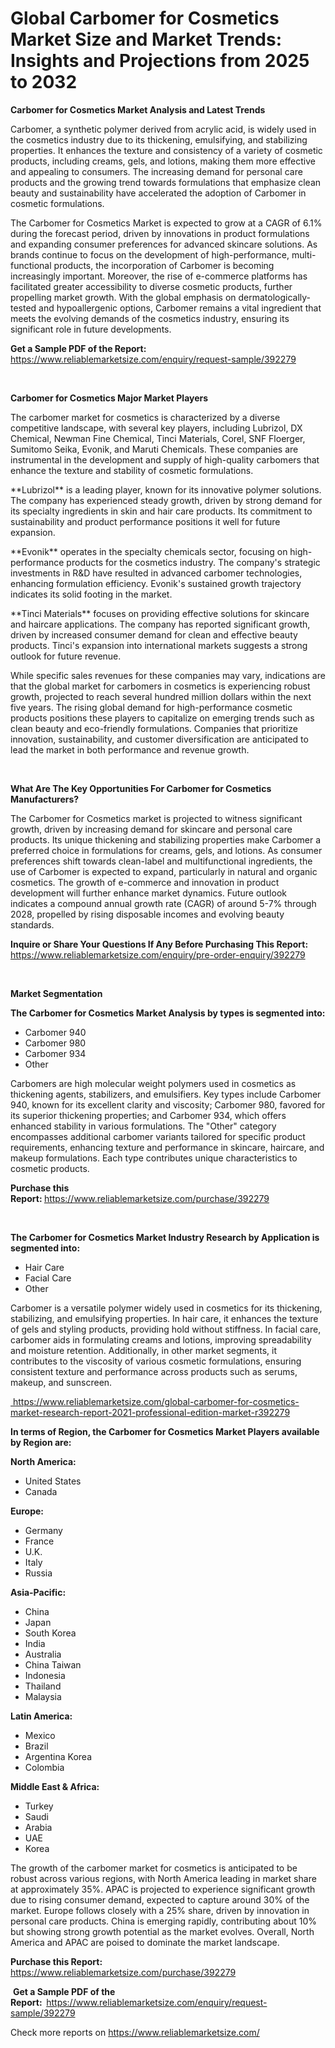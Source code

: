 <p><h1>Global Carbomer for Cosmetics Market Size and Market Trends: Insights and Projections from 2025 to 2032</h1></p><p><strong>Carbomer for Cosmetics Market Analysis and Latest Trends</strong></p>
<p><p>Carbomer, a synthetic polymer derived from acrylic acid, is widely used in the cosmetics industry due to its thickening, emulsifying, and stabilizing properties. It enhances the texture and consistency of a variety of cosmetic products, including creams, gels, and lotions, making them more effective and appealing to consumers. The increasing demand for personal care products and the growing trend towards formulations that emphasize clean beauty and sustainability have accelerated the adoption of Carbomer in cosmetic formulations.</p><p>The Carbomer for Cosmetics Market is expected to grow at a CAGR of 6.1% during the forecast period, driven by innovations in product formulations and expanding consumer preferences for advanced skincare solutions. As brands continue to focus on the development of high-performance, multi-functional products, the incorporation of Carbomer is becoming increasingly important. Moreover, the rise of e-commerce platforms has facilitated greater accessibility to diverse cosmetic products, further propelling market growth. With the global emphasis on dermatologically-tested and hypoallergenic options, Carbomer remains a vital ingredient that meets the evolving demands of the cosmetics industry, ensuring its significant role in future developments.</p></p>
<p><strong>Get a Sample PDF of the Report:&nbsp;</strong> <a href="https://www.reliablemarketsize.com/enquiry/request-sample/392279?utm_campaign=1103&utm_medium=2&utm_source=Github&utm_content=ia&utm_term=17012025&utm_id=carbomer-for-cosmetics">https://www.reliablemarketsize.com/enquiry/request-sample/392279</a></p>
<p>&nbsp;</p>
<p><strong>Carbomer for Cosmetics Major Market Players</strong></p>
<p><p>The carbomer market for cosmetics is characterized by a diverse competitive landscape, with several key players, including Lubrizol, DX Chemical, Newman Fine Chemical, Tinci Materials, Corel, SNF Floerger, Sumitomo Seika, Evonik, and Maruti Chemicals. These companies are instrumental in the development and supply of high-quality carbomers that enhance the texture and stability of cosmetic formulations.</p><p>**Lubrizol** is a leading player, known for its innovative polymer solutions. The company has experienced steady growth, driven by strong demand for its specialty ingredients in skin and hair care products. Its commitment to sustainability and product performance positions it well for future expansion.</p><p>**Evonik** operates in the specialty chemicals sector, focusing on high-performance products for the cosmetics industry. The company's strategic investments in R&D have resulted in advanced carbomer technologies, enhancing formulation efficiency. Evonik's sustained growth trajectory indicates its solid footing in the market.</p><p>**Tinci Materials** focuses on providing effective solutions for skincare and haircare applications. The company has reported significant growth, driven by increased consumer demand for clean and effective beauty products. Tinci's expansion into international markets suggests a strong outlook for future revenue.</p><p>While specific sales revenues for these companies may vary, indications are that the global market for carbomers in cosmetics is experiencing robust growth, projected to reach several hundred million dollars within the next five years. The rising global demand for high-performance cosmetic products positions these players to capitalize on emerging trends such as clean beauty and eco-friendly formulations. Companies that prioritize innovation, sustainability, and customer diversification are anticipated to lead the market in both performance and revenue growth.</p></p>
<p>&nbsp;</p>
<p><strong>What Are The Key Opportunities For Carbomer for Cosmetics Manufacturers?</strong></p>
<p><p>The Carbomer for Cosmetics market is projected to witness significant growth, driven by increasing demand for skincare and personal care products. Its unique thickening and stabilizing properties make Carbomer a preferred choice in formulations for creams, gels, and lotions. As consumer preferences shift towards clean-label and multifunctional ingredients, the use of Carbomer is expected to expand, particularly in natural and organic cosmetics. The growth of e-commerce and innovation in product development will further enhance market dynamics. Future outlook indicates a compound annual growth rate (CAGR) of around 5-7% through 2028, propelled by rising disposable incomes and evolving beauty standards.</p></p>
<p><strong>Inquire or Share Your Questions If Any Before Purchasing This Report:</strong> <a href="https://www.reliablemarketsize.com/enquiry/pre-order-enquiry/392279?utm_campaign=1103&utm_medium=2&utm_source=Github&utm_content=ia&utm_term=17012025&utm_id=carbomer-for-cosmetics">https://www.reliablemarketsize.com/enquiry/pre-order-enquiry/392279</a></p>
<p>&nbsp;</p>
<p><strong>Market Segmentation</strong></p>
<p><strong>The Carbomer for Cosmetics Market Analysis by types is segmented into:</strong></p>
<p><ul><li>Carbomer 940</li><li>Carbomer 980</li><li>Carbomer 934</li><li>Other</li></ul></p>
<p><p>Carbomers are high molecular weight polymers used in cosmetics as thickening agents, stabilizers, and emulsifiers. Key types include Carbomer 940, known for its excellent clarity and viscosity; Carbomer 980, favored for its superior thickening properties; and Carbomer 934, which offers enhanced stability in various formulations. The "Other" category encompasses additional carbomer variants tailored for specific product requirements, enhancing texture and performance in skincare, haircare, and makeup formulations. Each type contributes unique characteristics to cosmetic products.</p></p>
<p><strong>Purchase this Report:&nbsp;</strong><a href="https://www.reliablemarketsize.com/purchase/392279?utm_campaign=1103&utm_medium=2&utm_source=Github&utm_content=ia&utm_term=17012025&utm_id=carbomer-for-cosmetics">https://www.reliablemarketsize.com/purchase/392279</a></p>
<p>&nbsp;</p>
<p><strong>The Carbomer for Cosmetics Market Industry Research by Application is segmented into:</strong></p>
<p><ul><li>Hair Care</li><li>Facial Care</li><li>Other</li></ul></p>
<p><p>Carbomer is a versatile polymer widely used in cosmetics for its thickening, stabilizing, and emulsifying properties. In hair care, it enhances the texture of gels and styling products, providing hold without stiffness. In facial care, carbomer aids in formulating creams and lotions, improving spreadability and moisture retention. Additionally, in other market segments, it contributes to the viscosity of various cosmetic formulations, ensuring consistent texture and performance across products such as serums, makeup, and sunscreen.</p></p>
<p><a href="https://www.reliablemarketsize.com/global-carbomer-for-cosmetics-market-research-report-2021-professional-edition-market-r392279?utm_campaign=1103&utm_medium=2&utm_source=Github&utm_content=ia&utm_term=17012025&utm_id=carbomer-for-cosmetics">&nbsp;https://www.reliablemarketsize.com/global-carbomer-for-cosmetics-market-research-report-2021-professional-edition-market-r392279</a></p>
<p><strong>In terms of Region, the Carbomer for Cosmetics Market Players available by Region are:</strong></p>
<p>
    <p> <strong> North America: </strong>
        <ul>
            <li>United States</li>
            <li>Canada</li>
        </ul>
        </p> 
    <p> <strong> Europe: </strong>
        <ul>
            <li>Germany</li>
            <li>France</li>
            <li>U.K.</li>
            <li>Italy</li>
            <li>Russia</li>
        </ul>
        </p> 
    <p> <strong> Asia-Pacific: </strong>
        <ul>
            <li>China</li>
            <li>Japan</li>
            <li>South Korea</li>
            <li>India</li>
            <li>Australia</li>
            <li>China Taiwan</li>
            <li>Indonesia</li>
            <li>Thailand</li>
            <li>Malaysia</li>
        </ul>
        </p> 
    <p> <strong> Latin America: </strong>
        <ul>
            <li>Mexico</li>
            <li>Brazil</li>
            <li>Argentina Korea</li>
            <li>Colombia</li>
        </ul>
        </p> 
    <p> <strong> Middle East & Africa: </strong>
        <ul>
            <li>Turkey</li>
            <li>Saudi</li>
            <li>Arabia</li>
            <li>UAE</li>
            <li>Korea</li>
        </ul>
    </p>
    </p>
<p><p>The growth of the carbomer market for cosmetics is anticipated to be robust across various regions, with North America leading in market share at approximately 35%. APAC is projected to experience significant growth due to rising consumer demand, expected to capture around 30% of the market. Europe follows closely with a 25% share, driven by innovation in personal care products. China is emerging rapidly, contributing about 10% but showing strong growth potential as the market evolves. Overall, North America and APAC are poised to dominate the market landscape.</p></p>
<p><strong>Purchase this Report: </strong><a href="https://www.reliablemarketsize.com/purchase/392279?utm_campaign=1103&utm_medium=2&utm_source=Github&utm_content=ia&utm_term=17012025&utm_id=carbomer-for-cosmetics">https://www.reliablemarketsize.com/purchase/392279</a></p>
<p>&nbsp;<strong>Get a Sample PDF of the Report:&nbsp;&nbsp;</strong><a href="https://www.reliablemarketsize.com/enquiry/request-sample/392279?utm_campaign=1103&utm_medium=2&utm_source=Github&utm_content=ia&utm_term=17012025&utm_id=carbomer-for-cosmetics">https://www.reliablemarketsize.com/enquiry/request-sample/392279</a></p>
<p><strong></strong></p>
<p>Check more reports on <a href="https://www.reliablemarketsize.com/?utm_campaign=1103&utm_medium=2&utm_source=Github&utm_content=ia&utm_term=17012025&utm_id=carbomer-for-cosmetics">https://www.reliablemarketsize.com/</a></p>